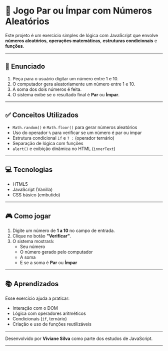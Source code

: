# 🎲 Jogo Par ou Ímpar com Números Aleatórios

Este projeto é um exercício simples de lógica com JavaScript que envolve **números aleatórios**, **operações matemáticas**, **estruturas condicionais** e **funções**.

---

## 📄 Enunciado

1. Peça para o usuário digitar um número entre 1 e 10.
2. O computador gera aleatoriamente um número entre 1 e 10.
3. A soma dos dois números é feita.
4. O sistema exibe se o resultado final é **Par** ou **Ímpar**.

---

## ✅ Conceitos Utilizados

- `Math.random()` e `Math.floor()` para gerar números aleatórios
- Uso do operador `%` para verificar se um número é par ou ímpar
- Estrutura condicional `if` e `? :` (operador ternário)
- Separação de lógica com funções
- `alert()` e exibição dinâmica no HTML (`innerText`)

---

## 💻 Tecnologias

- HTML5
- JavaScript (Vanilla)
- CSS básico (embutido)

---

## 🎮 Como jogar

1. Digite um número de **1 a 10** no campo de entrada.
2. Clique no botão **"Verificar"**.
3. O sistema mostrará:
   - Seu número
   - O número gerado pelo computador
   - A soma
   - E se a soma é **Par** ou **Ímpar**

---

## 📚 Aprendizados

Esse exercício ajuda a praticar:

- Interação com o DOM
- Lógica com operadores aritméticos
- Condicionais (`if`, ternário)
- Criação e uso de funções reutilizáveis

---

Desenvolvido por **Viviane Silva** como parte dos estudos de JavaScript.

---
